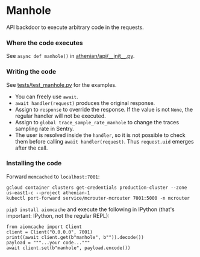 # Manhole

API backdoor to execute arbitrary code in the requests.

### Where the code executes

See `async def manhole()` in [athenian/api/\_\_init\_\_.py](athenian/api/__init__.py).

### Writing the code

See [tests/test_manhole.py](tests/test_manhole.py) for the examples.

- You can freely use `await`.
- `await handler(request)` produces the original response.
- Assign to `response` to override the response. If the value is not `None`, the regular handler
will not be executed.
- Assign to `global trace_sample_rate_manhole` to change the traces sampling rate in Sentry.
- The user is resolved inside the `handler`, so it is not possible to check them before calling
`await handler(request)`. Thus `request.uid` emerges after the call.

### Installing the code

Forward `memcached` to `localhost:7001`:

```
gcloud container clusters get-credentials production-cluster --zone us-east1-c --project athenian-1
kubectl port-forward service/mcrouter-mcrouter 7001:5000 -n mcrouter
```

`pip3 install aiomcache` and execute the following in IPython (that's important: IPython, not
the regular REPL):

```
from aiomcache import Client
client = Client("0.0.0.0", 7001)
print((await client.get(b"manhole", b"")).decode())
payload = """...your code..."""
await client.set(b"manhole", payload.encode())
```
